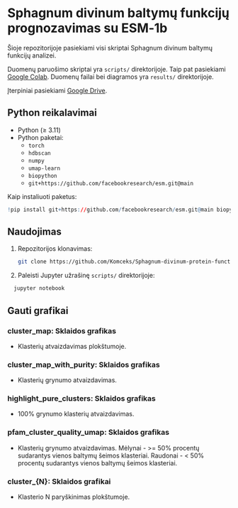 # Sphagnum divinum baltymų funkcijų prognozavimas su ESM‐1b

Šioje repozitorijoje pasiekiami visi skriptai Sphagnum divinum baltymų funkcijų analizei.

Duomenų paruošimo skriptai yra `scripts/` direktorijoje. Taip pat pasiekiami [Google Colab](https://colab.research.google.com/drive/1aaA7PtUZBtN-MPJ177XhrA1AvcdG2JG7?usp=sharing). Duomenų failai bei diagramos yra `results/` direktorijoje. 

Įterpiniai pasiekiami [Google Drive](https://drive.google.com/drive/folders/1QqFhb3rWzk-tXvBAl7AMzbtd-OnT3x_O?usp=sharing).

## Python reikalavimai

- Python (≥ 3.11)
- Python paketai:
  - `torch`
  - `hdbscan`
  - `numpy`
  - `umap-learn`
  - `biopython`
  - `git+https://github.com/facebookresearch/esm.git@main`

Kaip instaliuoti paketus:
```r
!pip install git+https://github.com/facebookresearch/esm.git@main biopython umap-learn hdbscan numpy torch
```

## Naudojimas

1. Repozitorijos klonavimas:
   ```bash
   git clone https://github.com/Komceks/Sphagnum-divinum-protein-function-prediction-using-ESM-1b.git
   ```

2. Paleisti Jupyter užrašinę `scripts/` direktorijoje:
  ```bash
    jupyter notebook
  ```

## Gauti grafikai

### **cluster_map**: Sklaidos grafikas
- Klasterių atvaizdavimas plokštumoje.

### **cluster_map_with_purity**: Sklaidos grafikas
- Klasterių grynumo atvaizdavimas.

### **highlight_pure_clusters**: Sklaidos grafikas
- 100% grynumo klasterių atvaizdavimas.

### **pfam_cluster_quality_umap**: Sklaidos grafikas
- Klasterių grynumo atvaizdavimas. Mėlynai - >= 50% procentų sudarantys vienos baltymų šeimos klasteriai. Raudonai - < 50% procentų sudarantys vienos baltymų šeimos klasteriai. 

### **cluster_{N}**: Sklaidos grafikai 
- Klasterio N paryškinimas plokštumoje.
